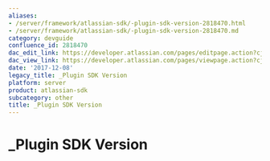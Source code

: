 ```yaml
---
aliases:
- /server/framework/atlassian-sdk/-plugin-sdk-version-2818470.html
- /server/framework/atlassian-sdk/-plugin-sdk-version-2818470.md
category: devguide
confluence_id: 2818470
dac_edit_link: https://developer.atlassian.com/pages/editpage.action?cjm=wozere&pageId=2818470
dac_view_link: https://developer.atlassian.com/pages/viewpage.action?cjm=wozere&pageId=2818470
date: '2017-12-08'
legacy_title: _Plugin SDK Version
platform: server
product: atlassian-sdk
subcategory: other
title: _Plugin SDK Version
---
```

# \_Plugin SDK Version
